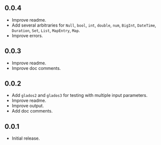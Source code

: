 ## 0.0.4

- Improve readme.
- Add several arbitraries for `Null`, `bool`, `int`, `double`, `num`, `BigInt`, `DateTime`, `Duration`, `Set`, `List`, `MapEntry`, `Map`.
- Improve errors.

## 0.0.3

- Improve readme.
- Improve doc comments.

## 0.0.2

- Add `glados2` and `glados3` for testing with multiple input parameters.
- Improve readme.
- Improve output.
- Add doc comments.

## 0.0.1

- Initial release.
